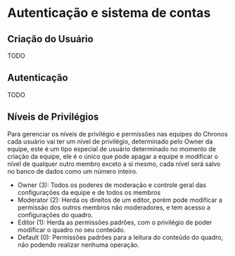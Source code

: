 # Autenticação e sistema de contas

## Criação do Usuário

TODO

## Autenticação

TODO

## Níveis de Privilégios

Para gerenciar os níveis de privilégio e permissões nas equipes do Chronos cada usuário vai ter um nível de privilégio, determinado pelo Owner da equipe, este é um tipo especial de usuário determinado no momento de criação da equipe, ele é o único que pode apagar a equipe e modificar o nível de qualquer outro membro exceto a si mesmo, cada nível será salvo no banco de dados como um número inteiro.

- Owner (3): Todos os poderes de moderação e controle geral das configurações da equipe e de todos os membros
- Moderator (2): Herda os direitos de um editor, porém pode modificar a permissão dos outros membros não moderadores, e tem acesso a configurações do quadro.
- Editor (1): Herda as permissões padrões, com o privilégio de poder modificar o quadro no seu conteúdo.
- Default (0): Permissões padrões para a leitura do conteúdo do quadro, não podendo realizar nenhuma operação.